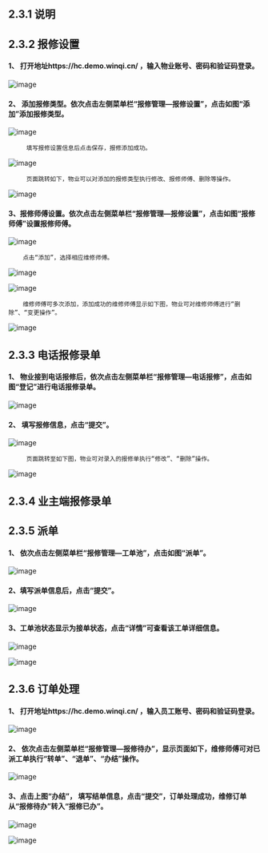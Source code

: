 ﻿## 2.3.1 说明

## 2.3.2 报修设置

#### 1、 打开地址https://hc.demo.winqi.cn/ ，输入物业账号、密码和验证码登录。

![image](img/066.png)

#### 2、 添加报修类型。依次点击左侧菜单栏“报修管理—报修设置”，点击如图“添加”添加报修类型。

![image](img/067.png)
       
         填写报修设置信息后点击保存，报修添加成功。

![image](img/068.png)
       
         页面跳转如下，物业可以对添加的报修类型执行修改、报修师傅、删除等操作。

![image](img/069.png)

#### 3、报修师傅设置。依次点击左侧菜单栏“报修管理—报修设置”，点击如图“报修师傅”设置报修师傅。

![image](img/070.png)
  
        点击“添加”，选择相应维修师傅。

![image](img/071.png)

![image](img/072.png)

        维修师傅可多次添加，添加成功的维修师傅显示如下图，物业可对维修师傅进行“删除”、“变更操作”。

![image](img/073.png)

## 2.3.3 电话报修录单

#### 1、 物业接到电话报修后，依次点击左侧菜单栏“报修管理—电话报修”，点击如图“登记”进行电话报修录单。

![image](img/074.png)

#### 2、 填写报修信息，点击“提交”。

![image](img/075.png)

         页面跳转至如下图，物业可对录入的报修单执行“修改”、“删除”操作。

![image](img/076.png)

## 2.3.4 业主端报修录单

## 2.3.5 派单

#### 1、 依次点击左侧菜单栏“报修管理—工单池”，点击如图“派单”。

![image](img/077.png)

#### 2、填写派单信息后，点击“提交”。

![image](img/078.png)

#### 3、工单池状态显示为接单状态，点击“详情”可查看该工单详细信息。

![image](img/079.png)

![image](img/080.png)

## 2.3.6 订单处理

#### 1、 打开地址https://hc.demo.winqi.cn/ ，输入员工账号、密码和验证码登录。

![image](img/081.png)

#### 2、 依次点击左侧菜单栏“报修管理—报修待办”，显示页面如下，维修师傅可对已派工单执行“转单”、“退单”、“办结”操作。

![image](img/082.png)

#### 3、点击上图“办结”， 填写结单信息，点击“提交”，订单处理成功，维修订单从“报修待办”转入“报修已办”。

![image](img/085.png)

![image](img/086.png)









